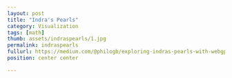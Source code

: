 ```yaml
---
layout: post
title: "Indra's Pearls"
category: Visualization
tags: [math]
thumb: assets/indraspearls/1.jpg
permalink: indraspearls
fullurl: https://medium.com/@philogb/exploring-indras-pearls-with-webgpu-e0f4a745c2f6
position: center center

---
```

